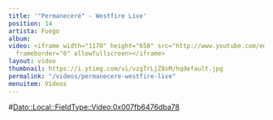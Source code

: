 ```yaml
---
title: '"Permaneceré" - Westfire Live'
position: 14
artista: Fuego
album: 
video: <iframe width="1170" height="658" src="http://www.youtube.com/embed/vzgTrLjZ8sM?rel=0"
  frameborder="0" allowfullscreen></iframe>
layout: video
thumbnail: https://i.ytimg.com/vi/vzgTrLjZ8sM/hqdefault.jpg
permalink: "/videos/permanecere-westfire-live"
menuitem: Vídeos
---
```


#<Dato::Local::FieldType::Video:0x007fb6476dba78>